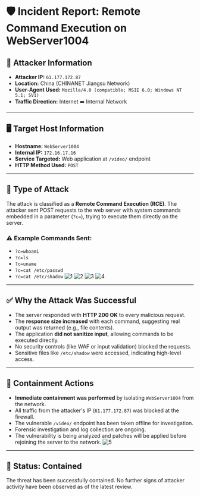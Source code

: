 # 🛡 Incident Report: Remote Command Execution on WebServer1004

## 📌 Attacker Information

- **Attacker IP:** `61.177.172.87`
- **Location:** China (CHINANET Jiangsu Network)
- **User-Agent Used:** `Mozilla/4.0 (compatible; MSIE 6.0; Windows NT 5.1; SV1)`
- **Traffic Direction:** Internet ➡️ Internal Network

---

## 🖥️ Target Host Information

- **Hostname:** `WebServer1004`
- **Internal IP:** `172.16.17.16`
- **Service Targeted:** Web application at `/video/` endpoint
- **HTTP Method Used:** `POST`

---

## 🚨 Type of Attack

The attack is classified as a **Remote Command Execution (RCE)**. The attacker sent POST requests to the web server with system commands embedded in a parameter (`?c=`), trying to execute them directly on the server.

### ⚠️ Example Commands Sent:

- `?c=whoami`
- `?c=ls`
- `?c=uname`
- `?c=cat /etc/passwd`
- `?c=cat /etc/shadow`
![1](https://github.com/user-attachments/assets/2365db8a-82eb-4c1e-95ce-69255916fb3a)
![2](https://github.com/user-attachments/assets/29884974-c65e-4da5-824b-9855e95f19a3)
![3](https://github.com/user-attachments/assets/d4f4b673-aaf2-48e4-9738-b307c5de9aeb)
![4](https://github.com/user-attachments/assets/b26ac199-e061-4663-ac42-4a05698edb29)

---

## ✅ Why the Attack Was Successful

- The server responded with **HTTP 200 OK** to every malicious request.
- The **response size increased** with each command, suggesting real output was returned (e.g., file contents).
- The application **did not sanitize input**, allowing commands to be executed directly.
- No security controls (like WAF or input validation) blocked the requests.
- Sensitive files like `/etc/shadow` were accessed, indicating high-level access.

---

## 🧯 Containment Actions

- **Immediate containment was performed** by isolating `WebServer1004` from the network.
- All traffic from the attacker's IP (`61.177.172.87`) was blocked at the firewall.
- The vulnerable `/video/` endpoint has been taken offline for investigation.
- Forensic investigation and log collection are ongoing.
- The vulnerability is being analyzed and patches will be applied before rejoining the server to the network.
![5](https://github.com/user-attachments/assets/ad340032-5c99-43aa-81ba-a47b067b5d61)

---

## 📂 Status: Contained
The threat has been successfully contained. No further signs of attacker activity have been observed as of the latest review.



